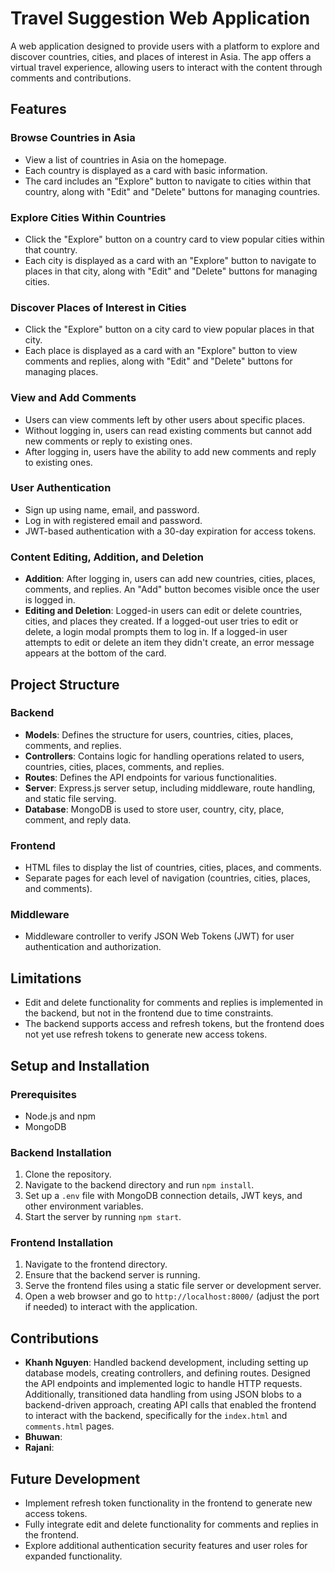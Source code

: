 # Travel Suggestion Web Application

A web application designed to provide users with a platform to explore and discover countries, cities, and places of interest in Asia. The app offers a virtual travel experience, allowing users to interact with the content through comments and contributions.

## Features
### Browse Countries in Asia
- View a list of countries in Asia on the homepage.
- Each country is displayed as a card with basic information.
- The card includes an "Explore" button to navigate to cities within that country, along with "Edit" and "Delete" buttons for managing countries.

### Explore Cities Within Countries
- Click the "Explore" button on a country card to view popular cities within that country.
- Each city is displayed as a card with an "Explore" button to navigate to places in that city, along with "Edit" and "Delete" buttons for managing cities.

### Discover Places of Interest in Cities
- Click the "Explore" button on a city card to view popular places in that city.
- Each place is displayed as a card with an "Explore" button to view comments and replies, along with "Edit" and "Delete" buttons for managing places.

### View and Add Comments
- Users can view comments left by other users about specific places.
- Without logging in, users can read existing comments but cannot add new comments or reply to existing ones.
- After logging in, users have the ability to add new comments and reply to existing ones.

### User Authentication
- Sign up using name, email, and password.
- Log in with registered email and password.
- JWT-based authentication with a 30-day expiration for access tokens.

### Content Editing, Addition, and Deletion
- **Addition**: After logging in, users can add new countries, cities, places, comments, and replies. An "Add" button becomes visible once the user is logged in.
- **Editing and Deletion**: Logged-in users can edit or delete countries, cities, and places they created. If a logged-out user tries to edit or delete, a login modal prompts them to log in. If a logged-in user attempts to edit or delete an item they didn't create, an error message appears at the bottom of the card.

## Project Structure
### Backend
- **Models**: Defines the structure for users, countries, cities, places, comments, and replies.
- **Controllers**: Contains logic for handling operations related to users, countries, cities, places, comments, and replies.
- **Routes**: Defines the API endpoints for various functionalities.
- **Server**: Express.js server setup, including middleware, route handling, and static file serving.
- **Database**: MongoDB is used to store user, country, city, place, comment, and reply data.

### Frontend
- HTML files to display the list of countries, cities, places, and comments.
- Separate pages for each level of navigation (countries, cities, places, and comments).

### Middleware
- Middleware controller to verify JSON Web Tokens (JWT) for user authentication and authorization.

## Limitations
- Edit and delete functionality for comments and replies is implemented in the backend, but not in the frontend due to time constraints.
- The backend supports access and refresh tokens, but the frontend does not yet use refresh tokens to generate new access tokens.
  
## Setup and Installation
### Prerequisites
- Node.js and npm
- MongoDB
  
### Backend Installation
1. Clone the repository.
2. Navigate to the backend directory and run `npm install`.
3. Set up a `.env` file with MongoDB connection details, JWT keys, and other environment variables.
4. Start the server by running `npm start`.

### Frontend Installation
1. Navigate to the frontend directory.
2. Ensure that the backend server is running.
3. Serve the frontend files using a static file server or development server.
4. Open a web browser and go to `http://localhost:8000/` (adjust the port if needed) to interact with the application.

## Contributions
- **Khanh Nguyen**: Handled backend development, including setting up database models, creating controllers, and defining routes. Designed the API endpoints and implemented logic to handle HTTP requests. Additionally, transitioned data handling from using JSON blobs to a backend-driven approach, creating API calls that enabled the frontend to interact with the backend, specifically for the `index.html` and `comments.html` pages.
- **Bhuwan**: 
- **Rajani**: 

## Future Development
- Implement refresh token functionality in the frontend to generate new access tokens.
- Fully integrate edit and delete functionality for comments and replies in the frontend.
- Explore additional authentication security features and user roles for expanded functionality.
